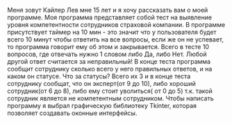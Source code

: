 Меня зовут Кайлер Лев мне 15 лет и я хочу рассказать вам о моей программе.
Моя программа представляет собой тест на выявление уровня компетентности сотрудников страховой компании. 
В программе присутствует таймер на 10 мин - это значит что у пользователя будет всего 10 минут чтобы ответить на все вопросы, если же он не успевает, то программа говорит ему об этом и закрывается.
Всего в тесте 10 вопросов, где отвечать нужно 1 словом либо Да, либо Нет. Любой другой ответ считается за неправильный!
В конце теста программа сообщит сотруднику сколько всего у него правильных ответов, и на каком он статусе. Что за статусы? Всего их 3 и в конце теста сотруднику сообщат, что он эксперт(от 9 до 10), либо хороший сотрудник(от 6 до 8), либо ему стоит уволиться( от 0 до 5) т.к. такой сотрудник является не компетентным сотрудником.
Чтобы написать программу я выбрал графическую библиотеку Tkinter, которая позволяет создавать оконные интерфейсы.
